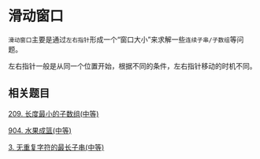 # 滑动窗口

`滑动窗口`主要是通过`左右指针`形成一个“窗口大小”来求解一些`连续子串/子数组`等问题。

左右指针一般是从同一个位置开始，根据不同的条件，左右指针移动的时机不同。

## 相关题目

[209. 长度最小的子数组(中等)](https://github.com/kerwin-ly/Blog/blob/master/algorithm/array/209.%20%E9%95%BF%E5%BA%A6%E6%9C%80%E5%B0%8F%E7%9A%84%E5%AD%90%E6%95%B0%E7%BB%84(%E4%B8%AD%E7%AD%89).md)

[904. 水果成篮(中等)](https://github.com/kerwin-ly/Blog/blob/master/algorithm/array/904.%20%E6%B0%B4%E6%9E%9C%E6%88%90%E7%AF%AE(%E4%B8%AD%E7%AD%89).md)

[3. 无重复字符的最长子串(中等)](https://github.com/kerwin-ly/Blog/blob/master/algorithm/string/3.%20%E6%97%A0%E9%87%8D%E5%A4%8D%E5%AD%97%E7%AC%A6%E7%9A%84%E6%9C%80%E9%95%BF%E5%AD%90%E4%B8%B2(%E4%B8%AD%E7%AD%89).md)
